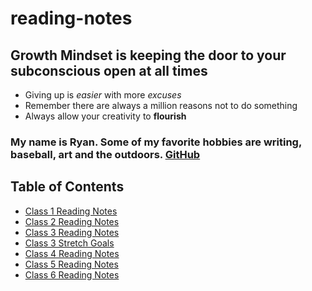 # reading-notes

## Growth Mindset is keeping the door to your subconscious open at all times
- Giving up is *easier* with more *excuses*
- Remember there are always a million reasons not to do something
- Always allow your creativity to **flourish**

### My name is Ryan. Some of my favorite hobbies are writing, baseball, art and the outdoors. [GitHub](https://github.com/Rtipper)

## Table of Contents
- [Class 1 Reading Notes](class1.md)
- [Class 2 Reading Notes](class2.md)
- [Class 3 Reading Notes](class3.md)
- [Class 3 Stretch Goals](class3.1.md)
- [Class 4 Reading Notes](class4.md)
- [Class 5 Reading Notes](class5.md)
- [Class 6 Reading Notes](class6.md)

